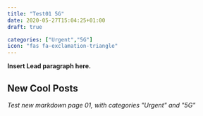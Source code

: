 ```yaml
---
title: "Test01 5G"
date: 2020-05-27T15:04:25+01:00
draft: true

categories: ["Urgent","5G"]
icon: "fas fa-exclamation-triangle"
---
```


**Insert Lead paragraph here.**

## New Cool Posts

*Test new markdown page 01, with categories "Urgent" and "5G"*

